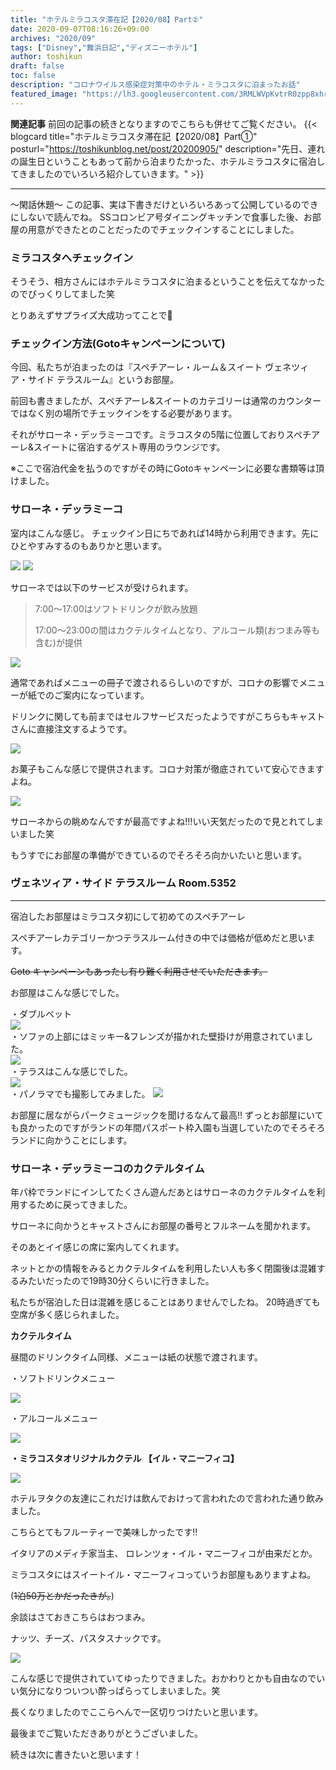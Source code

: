 ```yaml
---
title: "ホテルミラコスタ滞在記【2020/08】Part②"
date: 2020-09-07T08:16:26+09:00
archives: "2020/09"
tags: ["Disney","舞浜日記","ディズニーホテル"]
author: toshikun
draft: false
toc: false
description: "コロナウイルス感染症対策中のホテル・ミラコスタに泊まったお話"
featured_image: "https://lh3.googleusercontent.com/3RMLWVpKvtrR0zpp8xhr3sk7TyvaQecfrPbEgokr7tHwBCuNY2qSHekhdE6oYk4o7RkXvJNQZlw3-lYVu2VJzMqkqbR9Zff1tJwl73B3o3fye87rycsm4cW-fltuVSWTR4l_v9MbuA=w400"
---
```


**関連記事**
前回の記事の続きとなりますのでこちらも併せてご覧ください。
{{< blogcard title="ホテルミラコスタ滞在記【2020/08】Part①" posturl="https://toshikunblog.net/post/20200905/" description="先日、連れの誕生日ということもあって前から泊まりたかった、ホテルミラコスタに宿泊してきましたのでいろいろ紹介していきます。" >}}

---

～閑話休題～
この記事、実は下書きだけといろいろあって公開しているのできにしないで読んでね。
SSコロンビア号ダイニングキッチンで食事した後、お部屋の用意ができたとのことだったのでチェックインすることにしました。

### ミラコスタへチェックイン

そうそう、相方さんにはホテルミラコスタに泊まるということを伝えてなかったのでびっくりしてました笑

とりあえずサプライズ大成功ってことで👏

### チェックイン方法(Gotoキャンペーンについて)

今回、私たちが泊まったのは『スペチアーレ・ルーム＆スイート ヴェネツィア・サイド テラスルーム』というお部屋。

前回も書きましたが、スペチアーレ&スイートのカテゴリーは通常のカウンターではなく別の場所でチェックインをする必要があります。

それがサローネ・デッラミーコです。ミラコスタの5階に位置しておりスペチアーレ&スイートに宿泊するゲスト専用のラウンジです。

※ここで宿泊代金を払うのですがその時にGotoキャンペーンに必要な書類等は頂けました。

### サローネ・デッラミーコ

室内はこんな感じ。
チェックイン日にちであれば14時から利用できます。先にひとやすみするのもありかと思います。

<img src="https://lh3.googleusercontent.com/eZf5qWmmDt0Ysb4GyBC4Tye8I8uDBqKztr2eCLoULPn_pKdaAZUEYAZZV87enMnrzMk0jH6cGGJLb-YikU4dhC2ZFciv8jZYTtbxDEAO7HKBPrvMf1hm51MoGFc9_5opgNAreGRVzw=w800" >

<img src="https://lh3.googleusercontent.com/WNktXfAOeut9blrXMZmIDQd04Oug3cUa1i_JltF2QQ2VuLd_I2VjJky5cQqIBrEiHB1y2urwxiN-ND4vjC1r01tIJQrYgb9KpsoUvoq2te-6xsxHoRc6o0DuNS2IOyEfPhWMOMtWYQ=w800" >


サローネでは以下のサービスが受けられます。

>7:00～17:00はソフトドリンクが飲み放題
>
>17:00～23:00の間はカクテルタイムとなり、アルコール類(おつまみ等も含む)が提供

<img src="https://lh3.googleusercontent.com/4zfDybN6aio81cS-7pIEY2lK2SwI2x3VLKar32_oBS-8C0pz6xkjo31qTXDNAhqem_dkuq1d69C3z7EijSb2OQssqu0yT1j0anezNA0LspStRCio4ySmi-6VTN10K6r1N_McZyFvZw=w800" >

通常であればメニューの冊子で渡されるらしいのですが、コロナの影響でメニューが紙でのご案内になっています。

ドリンクに関しても前まではセルフサービスだったようですがこちらもキャストさんに直接注文するようです。

<img src="https://lh3.googleusercontent.com/z0kLXzqfaHjNUa-Rs2-PuaKwb3XW54zc6q03Y0HBRaDmILV67kiU2u7cB2ZGot7Y38wVvMhQ55HMQVPCXLD214psiLbSFmp6tT94wm1ZC3-y-SvgaTeMNH5vBQlHnkeDxCYcsOKnbg=w600" >

お菓子もこんな感じで提供されます。コロナ対策が徹底されていて安心できますよね。

<img src="https://lh3.googleusercontent.com/_0brPtpotM9ipMlliOJ8-mVy_9eBJ5Rpp5D6DDnjJL1Xsleqa6B29qggqIiNYG_uN3oZZ8w7H7bM0z1KsS_UMhGSsCm-nxANIZ-89rDgfnoln8S8nT5fgF1LOZe-bMjGBlCf5K26sA=w800" >

サローネからの眺めなんですが最高ですよね!!!いい天気だったので見とれてしまいました笑


もうすでにお部屋の準備ができているのでそろそろ向かいたいと思います。

### ヴェネツィア・サイド テラスルーム Room.5352
---
宿泊したお部屋はミラコスタ初にして初めてのスペチアーレ

スペチアーレカテゴリーかつテラスルーム付きの中では価格が低めだと思います。

~~Goto キャンペーンもあったし有り難く利用させていただきます。~~

お部屋はこんな感じでした。

・ダブルベット
<br>
<img src="https://lh3.googleusercontent.com/82c2b4Dj2iwKNuMHxi1v4ktBnL4PdJFwzRJpRZ8OCquiRU2fVzqXZv_pnohXEi9gMxLu8diAZxcPvblgeOmifolEZQApY2Kcehf_qmwTeYTJoY-koLLBo4suNYeddp2HjCcGyahDgg=w800" >
<br>
・ソファの上部にはミッキー&フレンズが描かれた壁掛けが用意されていました。
<br>
<img src="https://lh3.googleusercontent.com/3RMLWVpKvtrR0zpp8xhr3sk7TyvaQecfrPbEgokr7tHwBCuNY2qSHekhdE6oYk4o7RkXvJNQZlw3-lYVu2VJzMqkqbR9Zff1tJwl73B3o3fye87rycsm4cW-fltuVSWTR4l_v9MbuA=w800" >
<br>
・テラスはこんな感じでした。
<br>
<img src="https://lh3.googleusercontent.com/ZlUWOLNPkkZs_1-3WmM514uNCh0ywsoVjXbwz8dRDosCyTXGyhcFrDAxnTdFSsDe1pyzLqX4BhtCk-pQwNS_z9JjiCHBToOER5O127v4R-R09vKEoLOAXZ1yXmesJstujtR6wP0WiA=w400" >
<br>
・パノラマでも撮影してみました。
<img src="https://lh3.googleusercontent.com/QT7_H8Qmm583HMTUWMPLgj3QYJae_9VLjs8eYBL4Yv5FBrDmw87R16g1el_dnmdtESkKHpPrOz-VeQWpzQu6bHWRgWParupJSDEB0khkqCLZizMjUwvoGYs-jS2vEjWdXlX2oVcs4A=w1000" >

お部屋に居ながらパークミュージックを聞けるなんて最高‼
ずっとお部屋にいても良かったのですがランドの年間パスポート枠入園も当選していたのでそろそろランドに向かうことにします。

### サローネ・デッラミーコのカクテルタイム

年パ枠でランドにインしてたくさん遊んだあとはサローネのカクテルタイムを利用するために戻ってきました。

サローネに向かうとキャストさんにお部屋の番号とフルネームを聞かれます。

そのあとイイ感じの席に案内してくれます。

ネットとかの情報をみるとカクテルタイムを利用したい人も多く閉園後は混雑するみたいだったので19時30分くらいに行きました。

私たちが宿泊した日は混雑を感じることはありませんでしたね。
20時過ぎても空席が多く感じられました。


**カクテルタイム**

昼間のドリンクタイム同様、メニューは紙の状態で渡されます。


・ソフトドリンクメニュー

<img src="https://lh3.googleusercontent.com/V9B8wmzQPoYObBSiC_8y4xSmyAyJrYsaJCokMwHlT0U1RvPM49CKKoBWP1NLQrtdnZfdpD4WiHjyF0iSM1Y_ESVZ0_oJM0u0wWI52Fh3fy9Ru3cU68bIaTFGD0mVNg5beGfuABhBlw=w700" >


・アルコールメニュー

<img src="https://lh3.googleusercontent.com/Hx8zjFqfinF4CIcFG54XIbfYx8Bq4hmbTxFSgjGHg6X2C3PRR7eaGeVmvBcCpsBaNsh9gvNnGqKqnmyHg1FDGcu9vr732oNNyH9fgdH6UmR7C8NIj1ZsdVjVC2PWqyf2Oo8mTeO7Bg=w700" >


**・ミラコスタオリジナルカクテル 【イル・マニーフィコ】**


<img src="https://lh3.googleusercontent.com/4J9jPNI5G5L6rsvYyyxAurAdKvszPZGMlPAcy0Sbf8rAorq-MptQbi1zjkbIT815dyNDy0RoP22HMlvaPoP9CPA08jLAKQYx7flI75hiD_5IRu0lyN47ttaXZzscbNXq-zbOFeI_2Q=w700" >

ホテルヲタクの友達にこれだけは飲んでおけって言われたので言われた通り飲みました。

こちらとてもフルーティーで美味しかったです‼

イタリアのメディチ家当主、
ロレンツォ・イル・マニーフィコが由来だとか。

ミラコスタにはスイートイル・マニーフィコっていうお部屋もありますよね。

(~~1泊50万とかだったきが。~~)


余談はさておきこちらはおつまみ。

ナッツ、チーズ、パスタスナックです。

<img src="https://lh3.googleusercontent.com/KiBBIDfon19lIveYLf1mcYEPY3s-yk9mLk_01cH9Q_oi3mdcQrUrwhoyDpoVZ0aRNzHFMtxPcrkSYhnWc9DbW2E6rz4DW8w8GjOYKUx64P6XCeJ2Cp2rmbSg0tE5v8I8sTzeiThMmQ=w700" >


こんな感じで提供されていてゆったりできました。おかわりとかも自由なのでいい気分になりついつい酔っぱらってしまいました。笑

長くなりましたのでここらへんで一区切りつけたいと思います。


最後までご覧いただきありがとうございました。

続きは次に書きたいと思います！
